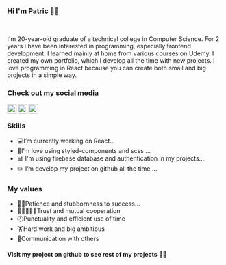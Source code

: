 
### Hi I'm Patric 👋👱

<br />

I'm 20-year-old graduate of a technical college in Computer Science. For 2 years I have been interested in programming, especially frontend development. I learned mainly at home from various courses on Udemy. I created my own portfolio, which I develop all the time with new projects. I love programming in React because you can create both small and big projects in a simple way. 

### Check out my social media 

[<img align="left" alt="facebook.com" width="22px" src="https://cdn1.iconfinder.com/data/icons/logotypes/32/square-facebook-64.png" />][facebook]
[<img align="left" alt="Patryk | LinkedIn" width="22px" src="https://cdn2.iconfinder.com/data/icons/on-point-social-media/141/LinkedIn-64.png" />][linkedin]
[<img align="left" alt="Patryk | Instagram" width="22px" src="https://upload.wikimedia.org/wikipedia/commons/thumb/a/a5/Instagram_icon.png/1024px-Instagram_icon.png" />][instagram]
<br />


### Skills

- 💻I’m currently working on React...
- 🚀I’m love using styled-components and scss ...
- 📊 I'm using firebase database and authentication in my projects...
- ✏️ I’m develop my project on github all the time ...


### My values

- 🧒🏽Patience and stubbornness to success...
- 🧑🏿‍🤝‍🧑🏿Trust and mutual cooperation
- 🕗Punctuality and efficient use of time
- 🏋️Hard work and big ambitious
- 💭Communication with others

#### Visit my project on github to see rest of my projects 🤟😉

[facebook]: https://www.facebook.com/patryk.lekki.7/
[instagram]: https://www.instagram.com/patlekki/?hl=pl
[linkedin]: https://www.linkedin.com/in/patryk-lekki-3a4b741a4/
